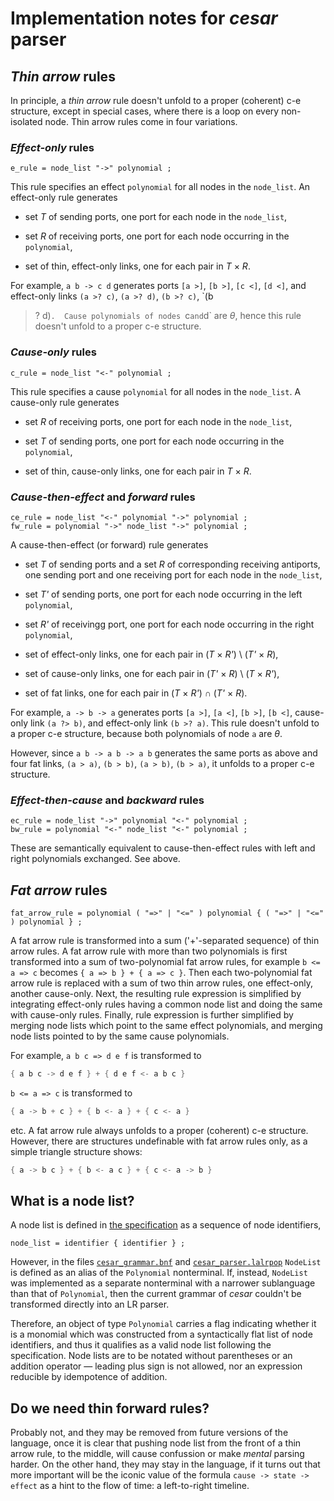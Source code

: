 Implementation notes for _cesar_ parser
=======================================

## _Thin arrow_ rules

In principle, a _thin arrow_ rule doesn't unfold to a proper
(coherent) c-e structure, except in special cases, where there is a
loop on every non-isolated node.  Thin arrow rules come in four
variations.

### _Effect-only_ rules

```ebnf
e_rule = node_list "->" polynomial ;
```

This rule specifies an effect `polynomial` for all nodes in the
`node_list`.  An effect-only rule generates

  - set _T_ of sending ports, one port for each node in the
    `node_list`,

  - set _R_ of receiving ports, one port for each node occurring in
    the `polynomial`,

  - set of thin, effect-only links, one for each pair in _T_ &times;
    _R_.

For example, `a b -> c d` generates ports `[a >]`, `[b >]`, `[c <]`,
`[d <]`, and effect-only links `(a >? c)`, `(a >? d)`, `(b >? c)`, `(b
>? d)`.  Cause polynomials of nodes `c` and `d` are _&theta;_, hence
this rule doesn't unfold to a proper c-e structure.

### _Cause-only_ rules

```ebnf
c_rule = node_list "<-" polynomial ;
```

This rule specifies a cause `polynomial` for all nodes in the
`node_list`.  A cause-only rule generates

  - set _R_ of receiving ports, one port for each node in the
    `node_list`,

  - set _T_ of sending ports, one port for each node occurring in the
    `polynomial`,

  - set of thin, cause-only links, one for each pair in _T_ &times;
    _R_.

### _Cause-then-effect_ and _forward_ rules

```ebnf
ce_rule = node_list "<-" polynomial "->" polynomial ;
fw_rule = polynomial "->" node_list "->" polynomial ;
```

A cause-then-effect (or forward) rule generates

  - set _T_ of sending ports and a set _R_ of corresponding receiving
    antiports, one sending port and one receiving port for each node
    in the `node_list`,

  - set _T'_ of sending ports, one port for each node occurring in the
    left `polynomial`,

  - set _R'_ of receivingg port, one port for each node occurring in
    the right `polynomial`,

  - set of effect-only links, one for each pair in (_T_ &times; _R'_) \\
    (_T'_ &times; _R_),

  - set of cause-only links, one for each pair in (_T'_ &times; _R_)
    \\ (_T_ &times; _R'_),

  - set of fat links, one for each pair in (_T_ &times; _R'_) &cap;
    (_T'_ &times; _R_).

For example, `a -> b -> a` generates ports `[a >]`, `[a <]`, `[b >]`,
`[b <]`, cause-only link `(a ?> b)`, and effect-only link `(b >? a)`.
This rule doesn't unfold to a proper c-e structure, because both
polynomials of node `a` are _&theta;_.

However, since `a b -> a b -> a b` generates the same ports as above
and four fat links, `(a > a)`, `(b > b)`, `(a > b)`, `(b > a)`, it
unfolds to a proper c-e structure.

### _Effect-then-cause_ and _backward_ rules

```ebnf
ec_rule = node_list "->" polynomial "<-" polynomial ;
bw_rule = polynomial "<-" node_list "<-" polynomial ;
```

These are semantically equivalent to cause-then-effect rules with left
and right polynomials exchanged.  See above.

## _Fat arrow_ rules

```ebnf
fat_arrow_rule = polynomial ( "=>" | "<=" ) polynomial { ( "=>" | "<=" ) polynomial } ;
```

A fat arrow rule is transformed into a sum ('+'-separated sequence) of
thin arrow rules.  A fat arrow rule with more than two polynomials is
first transformed into a sum of two-polynomial fat arrow rules, for
example `b <= a => c` becomes `{ a => b } + { a => c }`.  Then each
two-polynomial fat arrow rule is replaced with a sum of two thin arrow
rules, one effect-only, another cause-only.  Next, the resulting rule
expression is simplified by integrating effect-only rules having a
common node list and doing the same with cause-only rules.  Finally,
rule expression is further simplified by merging node lists which
point to the same effect polynomials, and merging node lists pointed
to by the same cause polynomials.

For example, `a b c => d e f` is transformed to

```rust
{ a b c -> d e f } + { d e f <- a b c }
```

`b <= a => c` is transformed to

```rust
{ a -> b + c } + { b <- a } + { c <- a }
```

etc.  A fat arrow rule always unfolds to a proper (coherent) c-e
structure.  However, there are structures undefinable with fat arrow
rules only, as a simple triangle structure shows:

```rust
{ a -> b c } + { b <- a c } + { c <- a -> b }
```

## What is a node list?

A node list is defined in [the specification](cesar-syntax.ebnf) as a
sequence of node identifiers,

```ebnf
node_list = identifier { identifier } ;
```

However, in the files [`cesar_grammar.bnf`](../src/cesar_grammar.bnf)
and [`cesar_parser.lalrpop`](../src/cesar_parser.lalrpop) `NodeList`
is defined as an alias of the `Polynomial` nonterminal.  If, instead,
`NodeList` was implemented as a separate nonterminal with a narrower
sublanguage than that of `Polynomial`, then the current grammar of
_cesar_ couldn't be transformed directly into an LR parser.

Therefore, an object of type `Polynomial` carries a flag indicating
whether it is a monomial which was constructed from a syntactically
flat list of node identifiers, and thus it qualifies as a valid node
list following the specification.  Node lists are to be notated
without parentheses or an addition operator &mdash; leading plus sign
is not allowed, nor an expression reducible by idempotence of
addition.

## Do we need thin forward rules?

Probably not, and they may be removed from future versions of the
language, once it is clear that pushing node list from the front of a
thin arrow rule, to the middle, will cause confussion or make _mental_
parsing harder.  On the other hand, they may stay in the language, if
it turns out that more important will be the iconic value of the
formula `cause -> state -> effect` as a hint to the flow of time: a
left-to-right timeline.
